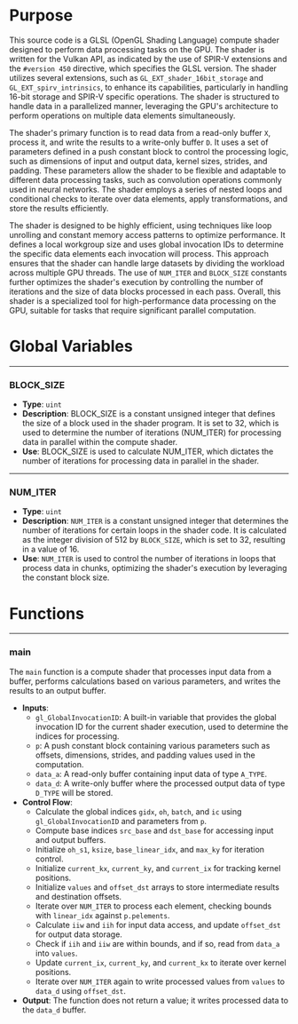 # Purpose
This source code is a GLSL (OpenGL Shading Language) compute shader designed to perform data processing tasks on the GPU. The shader is written for the Vulkan API, as indicated by the use of SPIR-V extensions and the `#version 450` directive, which specifies the GLSL version. The shader utilizes several extensions, such as `GL_EXT_shader_16bit_storage` and `GL_EXT_spirv_intrinsics`, to enhance its capabilities, particularly in handling 16-bit storage and SPIR-V specific operations. The shader is structured to handle data in a parallelized manner, leveraging the GPU's architecture to perform operations on multiple data elements simultaneously.

The shader's primary function is to read data from a read-only buffer `X`, process it, and write the results to a write-only buffer `D`. It uses a set of parameters defined in a push constant block to control the processing logic, such as dimensions of input and output data, kernel sizes, strides, and padding. These parameters allow the shader to be flexible and adaptable to different data processing tasks, such as convolution operations commonly used in neural networks. The shader employs a series of nested loops and conditional checks to iterate over data elements, apply transformations, and store the results efficiently.

The shader is designed to be highly efficient, using techniques like loop unrolling and constant memory access patterns to optimize performance. It defines a local workgroup size and uses global invocation IDs to determine the specific data elements each invocation will process. This approach ensures that the shader can handle large datasets by dividing the workload across multiple GPU threads. The use of `NUM_ITER` and `BLOCK_SIZE` constants further optimizes the shader's execution by controlling the number of iterations and the size of data blocks processed in each pass. Overall, this shader is a specialized tool for high-performance data processing on the GPU, suitable for tasks that require significant parallel computation.
# Global Variables

---
### BLOCK\_SIZE
- **Type**: `uint`
- **Description**: BLOCK_SIZE is a constant unsigned integer that defines the size of a block used in the shader program. It is set to 32, which is used to determine the number of iterations (NUM_ITER) for processing data in parallel within the compute shader.
- **Use**: BLOCK_SIZE is used to calculate NUM_ITER, which dictates the number of iterations for processing data in parallel in the shader.


---
### NUM\_ITER
- **Type**: `uint`
- **Description**: `NUM_ITER` is a constant unsigned integer that determines the number of iterations for certain loops in the shader code. It is calculated as the integer division of 512 by `BLOCK_SIZE`, which is set to 32, resulting in a value of 16.
- **Use**: `NUM_ITER` is used to control the number of iterations in loops that process data in chunks, optimizing the shader's execution by leveraging the constant block size.


# Functions

---
### main
The `main` function is a compute shader that processes input data from a buffer, performs calculations based on various parameters, and writes the results to an output buffer.
- **Inputs**:
    - `gl_GlobalInvocationID`: A built-in variable that provides the global invocation ID for the current shader execution, used to determine the indices for processing.
    - `p`: A push constant block containing various parameters such as offsets, dimensions, strides, and padding values used in the computation.
    - `data_a`: A read-only buffer containing input data of type `A_TYPE`.
    - `data_d`: A write-only buffer where the processed output data of type `D_TYPE` will be stored.
- **Control Flow**:
    - Calculate the global indices `gidx`, `oh`, `batch`, and `ic` using `gl_GlobalInvocationID` and parameters from `p`.
    - Compute base indices `src_base` and `dst_base` for accessing input and output buffers.
    - Initialize `oh_s1`, `ksize`, `base_linear_idx`, and `max_ky` for iteration control.
    - Initialize `current_kx`, `current_ky`, and `current_ix` for tracking kernel positions.
    - Initialize `values` and `offset_dst` arrays to store intermediate results and destination offsets.
    - Iterate over `NUM_ITER` to process each element, checking bounds with `linear_idx` against `p.pelements`.
    - Calculate `iiw` and `iih` for input data access, and update `offset_dst` for output data storage.
    - Check if `iih` and `iiw` are within bounds, and if so, read from `data_a` into `values`.
    - Update `current_ix`, `current_ky`, and `current_kx` to iterate over kernel positions.
    - Iterate over `NUM_ITER` again to write processed values from `values` to `data_d` using `offset_dst`.
- **Output**: The function does not return a value; it writes processed data to the `data_d` buffer.


